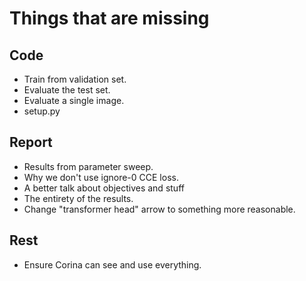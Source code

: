 # Things that are missing

## Code
* Train from validation set.
* Evaluate the test set.
* Evaluate a single image.
* setup.py

## Report
* Results from parameter sweep.
* Why we don't use ignore-0 CCE loss.
* A better talk about objectives and stuff
* The entirety of the results.
* Change "transformer head" arrow to something more reasonable.

## Rest
* Ensure Corina can see and use everything.
